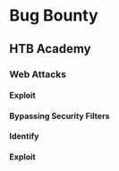# Bug Bounty
## HTB Academy
### Web Attacks
#### Exploit
#### Bypassing Security Filters
#### Identify
#### Exploit
